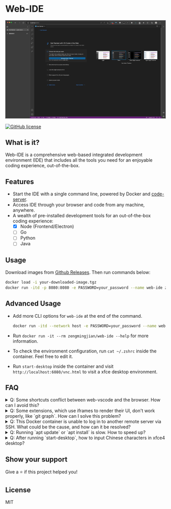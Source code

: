 # Web-IDE

![cover](https://raw.githubusercontent.com/zanminkian/static/main/web-ide/cover.jpeg)

[![GitHub license](https://img.shields.io/github/license/zanminkian/web-ide)](https://github.com/zanminkian/web-ide/blob/main/LICENSE)

## What is it?

Web-IDE is a comprehensive web-based integrated development environment (IDE) that includes all the tools you need for an enjoyable coding experience, out-of-the-box.

## Features

- Start the IDE with a single command line, powered by Docker and [code-server](https://github.com/coder/code-server).
- Access IDE through your browser and code from any machine, anywhere.
- A wealth of pre-installed development tools for an out-of-the-box coding experience:
  - [x] Node (Frontend/Electron)
  - [ ] Go
  - [ ] Python
  - [ ] Java

## Usage

Download images from [Github Releases](https://github.com/zanminkian/web-ide/releases). Then run commands below:

```sh
docker load -i your-downloaded-image.tgz
docker run -itd -p 8080:8080 -e PASSWORD=your_password --name web-ide zengmingjian/web-ide
```

## Advanced Usage

- Add more CLI options for `web-ide` at the end of the command.

  ```sh
  docker run -itd --network host -e PASSWORD=your_password --name web-ide zengmingjian/web-ide --bind-addr 0.0.0.0:9090
  ```

- Run `docker run -it --rm zengmingjian/web-ide --help` for more information.

- To check the environment configuration, run `cat ~/.zshrc` inside the container. Feel free to edit it.

- Run `start-desktop` inside the container and visit `http://localhost:6080/vnc.html` to visit a xfce desktop environment.

## FAQ

<details>
<summary>Q: Some shortcuts conflict between web-vscode and the browser. How can I avoid this?</summary>

A: Convert this web vscode into a Progressive Web App (PWA).

</details>

<details>
<summary>Q: Some extensions, which use iframes to render their UI, don't work properly, like `git graph`. How can I solve this problem?</summary>

A: This issue occurs when you access vscode in the browser with a website address that is not `localhost` and a protocol that is not `https`. Here are some solutions:

- Set up a forward proxy with the command `ssh -CqTnNfL 8080:127.0.0.1:8080 my-remote-server`. Then access vscode via `http://localhost:8080`.
- Open `chrome://flags/#unsafely-treat-insecure-origin-as-secure` in your browser to trust insecure origins. Then access vscode via `http://some-ip-or-domain:8080`.
- Use an `https` protocol instead of `http`.

</details>

<details>
<summary>Q: This Docker container is unable to log in to another remote server via SSH. What could be the cause, and how can it be resolved?</summary>

A: Probably, the remote server does not support the `rsa` algorithm due to security concerns. Here are two alternatives:

- Generate your SSH key using the `ed25519` algorithm, with `ssh-keygen -t ed25519`.
- Add `HostkeyAlgorithms +ssh-rsa\n    PubkeyAcceptedAlgorithms +ssh-rsa\n    PubkeyAcceptedKeyTypes +ssh-rsa` to `~/.ssh/config`. For example: `Hostname user@your-ip.com\n    HostkeyAlgorithms +ssh-rsa\n    PubkeyAcceptedAlgorithms +ssh-rsa\n    PubkeyAcceptedKeyTypes +ssh-rsa\n`

</details>

<details>
<summary>Q: Running `apt update` or `apt install` is slow. How to speed up?</summary>
A: Run `sudo sed -i 's/deb.debian.org/mirrors.tuna.tsinghua.edu.cn/g' /etc/apt/sources.list.d/debian.sources` to change the apt source. It's useful for Chinese users.
</details>

<details>
<summary>Q: After running `start-desktop`, how to input Chinese characters in xfce4 desktop?</summary>
A: Run `sudo apt update && sudo apt install -y fcitx5 fcitx5-pinyin`. Then run `stop-desktop` and `start-desktop` again. Finally, right click the keyboard icon in the top right corner to select `Configure` and add `Pinyin` to `Input Method`.
</details>

## Show your support

Give a ⭐️ if this project helped you!

## License

MIT
